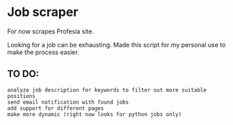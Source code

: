# Job scraper

For now scrapes Profesia site.

Looking for a job can be exhausting. Made this script for my personal use to make the process easier.

## TO DO:

    analyze job description for keywords to filter out more suitable positions
    send email notification with found jobs
    add support for different pages
    make more dynamic (right now looks for python jobs only)
